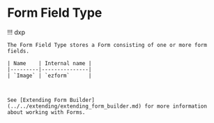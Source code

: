 # Form Field Type

!!! dxp

    The Form Field Type stores a Form consisting of one or more form fields.

    | Name    | Internal name |
    |---------|---------------|
    | `Image` | `ezform`      |



    See [Extending Form Builder](../../extending/extending_form_builder.md) for more information
    about working with Forms.
